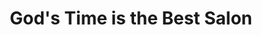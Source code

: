 ---
title: "God's Time is the Best Salon"
url: /accra/gods-time-is-the-best-salon/
shop: Friseur
---